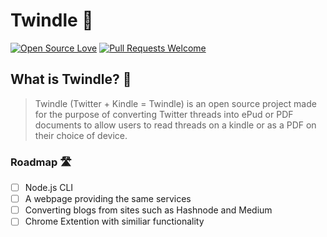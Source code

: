 # Twindle 📖 
[![Open Source Love](https://firstcontributions.github.io/open-source-badges/badges/open-source-v1/open-source.svg)](https://github.com/firstcontributions/open-source-badges)  [![Pull Requests Welcome](https://img.shields.io/badge/PRs-welcome-brightgreen.svg?style=flat)](http://makeapullrequest.com)

## What is Twindle? 🤔
> Twindle (Twitter + Kindle = Twindle) is an open source project made for the purpose of converting Twitter threads into ePud or PDF documents to allow users to read threads on a kindle or as a PDF on their choice of device.


### Roadmap 🛣
- [ ] Node.js CLI
- [ ] A webpage providing the same services
- [ ] Converting blogs from sites such as Hashnode and Medium
- [ ] Chrome Extention with similiar functionality

